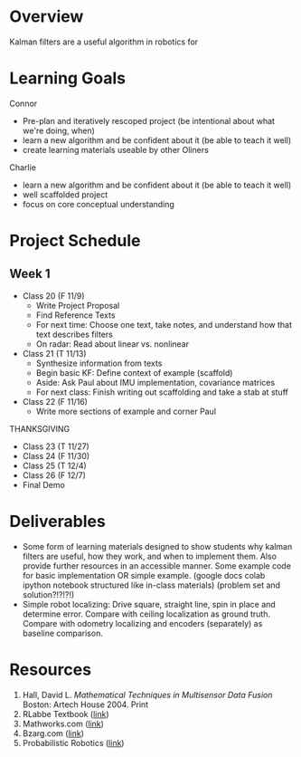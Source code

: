 # Overview
Kalman filters are a useful algorithm in robotics for 

# Learning Goals
Connor
- Pre-plan and iteratively rescoped project (be intentional about what we're doing, when)
- learn a new algorithm and be confident about it (be able to teach it well)
- create learning materials useable by other Oliners

Charlie
- learn a new algorithm and be confident about it (be able to teach it well)
- well scaffolded project
- focus on core conceptual understanding

# Project Schedule
## Week 1
- Class 20 (F 11/9)
  - Write Project Proposal
  - Find Reference Texts
  - For next time: Choose one text, take notes, and understand how that text describes filters
  - On radar: Read about linear vs. nonlinear
- Class 21 (T 11/13)
  - Synthesize information from texts
  - Begin basic KF: Define context of example (scaffold)
  - Aside: Ask Paul about IMU implementation, covariance matrices
  - For next class: Finish writing out scaffolding and take a stab at stuff
- Class 22 (F 11/16)
  - Write more sections of example and corner Paul
  
THANKSGIVING

- Class 23 (T 11/27)
- Class 24 (F 11/30)
- Class 25 (T 12/4)
- Class 26 (F 12/7)
- Final Demo

# Deliverables
- Some form of learning materials designed to show students why kalman filters are useful, how they work, and when to implement them. Also provide further resources in an accessible manner. Some example code for basic implementation OR simple example. (google docs colab ipython notebook structured like in-class materials) (problem set and solution?!?!?!)
- Simple robot localizing: Drive square, straight line, spin in place and determine error. Compare with ceiling localization as ground truth. Compare with odometry localizing and encoders (separately) as baseline comparison.

# Resources
1. Hall, David L. _Mathematical Techniques in Multisensor Data Fusion_ Boston: Artech House 2004. Print
2. RLabbe Textbook ([link](https://github.com/rlabbe/Kalman-and-Bayesian-Filters-in-Python))
3. Mathworks.com ([link](https://www.mathworks.com/videos/series/understanding-kalman-filters.html))
4. Bzarg.com ([link](http://www.bzarg.com/p/how-a-kalman-filter-works-in-pictures/))
5. Probabilistic Robotics ([link](https://docs.ufpr.br/~danielsantos/ProbabilisticRobotics.pdf))
